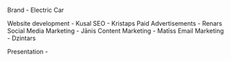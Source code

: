 Brand - Electric Car

Website development - Kusal
SEO - Kristaps
Paid Advertisements - Renars
Social Media Marketing - Jānis
Content Marketing - Matīss
Email Marketing - Dzintars

Presentation - 
